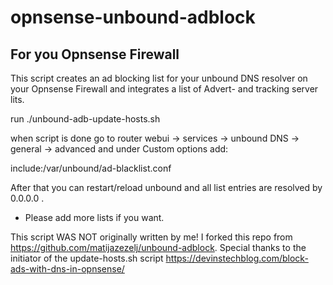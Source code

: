 # opnsense-unbound-adblock

## For you Opnsense Firewall


This script creates an ad blocking list for your unbound DNS resolver on your Opnsense Firewall
and integrates a list of Advert- and tracking server lits.

run ./unbound-adb-update-hosts.sh

when script is done go to router webui -> services -> unbound DNS -> general -> advanced and under Custom options add:

include:/var/unbound/ad-blacklist.conf

After that you can restart/reload unbound and all list entries are resolved by 0.0.0.0 .

- Please add more lists if you want. 

This script WAS NOT originally written by me!
I forked this repo from https://github.com/matijazezelj/unbound-adblock.
Special thanks to the initiator of the update-hosts.sh script https://devinstechblog.com/block-ads-with-dns-in-opnsense/
